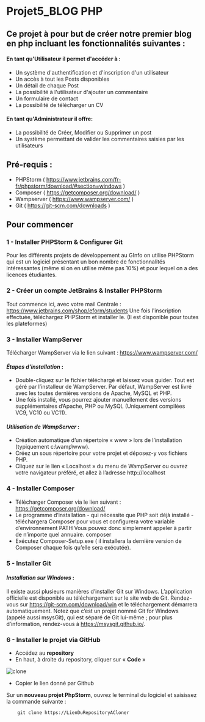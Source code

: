 # Projet5_BLOG PHP

## Ce projet à pour but de créer notre premier blog en php incluant les fonctionnalités suivantes :


#### En tant qu'Utilisateur il permet d'accéder à :

 - Un système d'authentification et d'inscription d'un utilisateur
 - Un accès à tout les Posts disponibles
 - Un détail de chaque Post
 - La possibilité à l'utilisateur d'ajouter un commentaire
 - Un formulaire de contact
 - La possibilité de télécharger un CV

#### En tant qu'Administrateur il offre:

 - La possibilité de Créer, Modifier ou Supprimer un post
 - Un système permettant de valider les commentaires saisies par les utilisateurs 

## Pré-requis :

 - PHPStorm ( https://www.jetbrains.com/fr-fr/phpstorm/download/#section=windows )
 - Composer ( https://getcomposer.org/download/ )
 - Wampserver ( https://www.wampserver.com/ )
 - Git ( https://git-scm.com/downloads )


## Pour commencer

### 1 - Installer PHPStorm & Configurer Git

Pour les différents projets de développement au GInfo on utilise PHPStorm qui est un logiciel présentant un bon nombre de fonctionnalités intéressantes (même si on en utilise même pas 10%) et pour lequel on a des licences étudiantes.

### 2 - Créer un compte JetBrains & Installer PHPStorm

Tout commence ici, avec votre mail Centrale : https://www.jetbrains.com/shop/eform/students
Une fois l'inscription effectuée, téléchargez PHPStorm et installer le. (Il est disponible pour toutes les plateformes)




### 3 - Installer WampServer

Télécharger WampServer via le lien suivant : https://www.wampserver.com/  

#### *Étapes d'installation* :

  - Double-cliquez sur le fichier téléchargé et laissez vous guider. Tout est géré par l’installeur de WampServer. Par défaut, WampServer est livré avec les toutes dernières versions de Apache, MySQL et PHP.
  - Une fois installé, vous  pourrez  ajouter  manuellement  des  versions supplémentaires  d’Apache,  PHP ou MySQL (Uniquement compilées VC9, VC10 ou  VC11).


#### *Utilisation de WampServer* :

  - Création automatique d’un répertoire « www » lors de l’installation (typiquement c:\wamp\www).
  - Créez un sous répertoire pour votre projet et déposez-y vos fichiers PHP.
  - Cliquez sur le lien « Localhost » du menu de WampServer ou ouvrez votre navigateur préféré, et allez à l’adresse http://localhost


### 4 - Installer Composer

  - Télécharger Composer via le lien suivant : https://getcomposer.org/download/
  - Le programme d’installation - qui nécessite que PHP soit déjà installé - téléchargera Composer pour vous et configurera votre variable d’environnement PATH Vous pouvez donc simplement appeler à partir de n’importe quel annuaire. composer
  - Exécutez Composer-Setup.exe ( il installera la dernière version de Composer chaque fois qu’elle sera exécutée).

### 5 - Installer Git

#### *Installation sur Windows* :

Il existe aussi plusieurs manières d’installer Git sur Windows. L’application officielle est disponible au téléchargement sur le site web de Git. Rendez-vous sur https://git-scm.com/download/win et le téléchargement démarrera automatiquement. Notez que c’est un projet nommé Git for Windows (appelé aussi msysGit), qui est séparé de Git lui-même ; pour plus d’information, rendez-vous à https://msysgit.github.io/.


### 6 - Installer le projet via GitHub

  - Accédez au **repository**
  - En haut, à droite du repository, cliquer sur « **Code** »
  
  ![clone](https://user-images.githubusercontent.com/122614808/230200291-580bac31-a7d3-41c7-a503-a1b2f3c3d01a.jpg)


  - Copier le lien donné par Github

 Sur un **nouveau projet PhpStorm**, ouvrez le terminal du logiciel et saisissez la commande suivante :

        git clone https://LienDuRepositoryACloner






